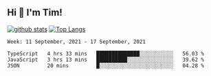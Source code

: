 ## Hi 👋 I'm Tim!
  
  [![github stats](https://github-readme-stats.vercel.app/api?username=thostetler&theme=dracula&count_private=true&show_icons=true)](https://github.com/thostetler/github-readme-stats)
  [![Top Langs](https://github-readme-stats.vercel.app/api/top-langs/?username=thostetler&layout=compact&count_private=true&theme=dracula&show_icons=true)](https://github.com/thostetler/github-readme-stats)
 
<!--START_SECTION:waka-->
```text
Week: 11 September, 2021 - 17 September, 2021

TypeScript   4 hrs 33 mins   ██████████████░░░░░░░░░░░   56.03 % 
JavaScript   3 hrs 13 mins   ██████████░░░░░░░░░░░░░░░   39.62 % 
JSON         20 mins         █░░░░░░░░░░░░░░░░░░░░░░░░   04.28 % 
```
<!--END_SECTION:waka-->
